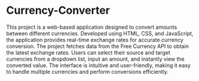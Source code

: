 ﻿# Currency-Converter

This project is a web-based application designed to convert amounts between different currencies. Developed using HTML, CSS, and JavaScript, the application provides real-time exchange rates for accurate currency conversion. The project fetches data from the Free Currency API to obtain the latest exchange rates. Users can select their source and target currencies from a dropdown list, input an amount, and instantly view the converted value. The interface is intuitive and user-friendly, making it easy to handle multiple currencies and perform conversions efficiently.
